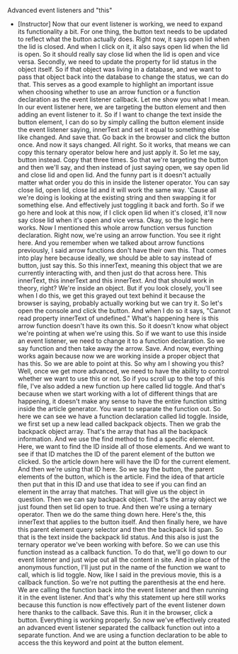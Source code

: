 Advanced event listeners and "this"
- [Instructor] Now that our event listener is working, we need to expand its functionality a bit. For one thing, the button text needs to be updated to reflect what the button actually does. Right now, it says open lid when the lid is closed. And when I click on it, it also says open lid when the lid is open. So it should really say close lid when the lid is open and vice versa. Secondly, we need to update the property for lid status in the object itself. So if that object was living in a database, and we want to pass that object back into the database to change the status, we can do that. This serves as a good example to highlight an important issue when choosing whether to use an arrow function or a function declaration as the event listener callback. Let me show you what I mean. In our event listener here, we are targeting the button element and then adding an event listener to it. So if I want to change the text inside the button element, I can do so by simply calling the button element inside the event listener saying, innerText and set it equal to something else like changed. And save that. Go back in the browser and click the button once. And now it says changed. All right. So it works, that means we can copy this ternary operator below here and just apply it. So let me say, button instead. Copy that three times. So that we're targeting the button and then we'll say, and then instead of just saying open, we say open lid and close lid and open lid. And the funny part is it doesn't actually matter what order you do this in inside the listener operator. You can say close lid, open lid, close lid and it will work the same way. 'Cause all we're doing is looking at the existing string and then swapping it for something else. And effectively just toggling it back and forth. So if we go here and look at this now, if I click open lid when it's closed, it'll now say close lid when it's open and vice versa. Okay, so the logic here works. Now I mentioned this whole arrow function versus function declaration. Right now, we're using an arrow function. You see it right here. And you remember when we talked about arrow functions previously, I said arrow functions don't have their own this. That comes into play here because ideally, we should be able to say instead of button, just say this. So this innerText, meaning this object that we are currently interacting with, and then just do that across here. This innerText, this innerText and this innerText. And that should work in theory, right? We're inside an object. But if you look closely, you'll see when I do this, we get this grayed out text behind it because the browser is saying, probably actually working but we can try it. So let's open the console and click the button. And when I do so it says, "Cannot read property innerText of undefined." What's happening here is this arrow function doesn't have its own this. So it doesn't know what object we're pointing at when we're using this. So if we want to use this inside an event listener, we need to change it to a function declaration. So we say function and then take away the arrow. Save. And now, everything works again because now we are working inside a proper object that has this. So we are able to point at this. So why am I showing you this? Well, once we get more advanced, we need to have the ability to control whether we want to use this or not. So if you scroll up to the top of this file, I've also added a new function up here called lid toggle. And that's because when we start working with a lot of different things that are happening, it doesn't make any sense to have the entire function sitting inside the article generator. You want to separate the function out. So here we can see we have a function declaration called lid toggle. Inside, we first set up a new lead called backpack objects. Then we grab the backpack object array. That's the array that has all the backpack information. And we use the find method to find a specific element. Here, we want to find the ID inside all of those elements. And we want to see if that ID matches the ID of the parent element of the button we clicked. So the article down here will have the ID for the current element. And then we're using that ID here. So we say the button, the parent elements of the button, which is the article. Find the idea of that article then put that in this ID and use that idea to see if you can find an element in the array that matches. That will give us the object in question. Then we can say backpack object. That's the array object we just found then set lid open to true. And then we're using a ternary operator. Then we do the same thing down here. Here's the, this innerText that applies to the button itself. And then finally here, we have this parent element query selector and then the backpack lid span. So that is the text inside the backpack lid status. And this also is just the ternary operator we've been working with before. So we can use this function instead as a callback function. To do that, we'll go down to our event listener and just wipe out all the content in site. And in place of the anonymous function, I'll just put in the name of the function we want to call, which is lid toggle. Now, like I said in the previous movie, this is a callback function. So we're not putting the parenthesis at the end here. We are calling the function back into the event listener and then running it in the event listener. And that's why this statement up here still works because this function is now effectively part of the event listener down here thanks to the callback. Save this. Run it in the browser, click a button. Everything is working properly. So now we've effectively created an advanced event listener separated the callback function out into a separate function. And we are using a function declaration to be able to access the this keyword and point at the button element.
